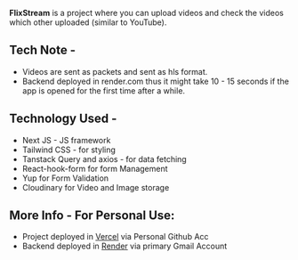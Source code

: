 **FlixStream** is a project where you can upload videos and check the videos which other uploaded (similar to YouTube).

## Tech Note -
- Videos are sent as packets and sent as hls format.
- Backend deployed in render.com thus it might take 10 - 15 seconds if the app is opened for the first time after a while.

## Technology Used -

- Next JS - JS framework
- Tailwind CSS - for styling
- Tanstack Query and axios - for data fetching
- React-hook-form for form Management
- Yup for Form Validation
- Cloudinary for Video and Image storage

## More Info - For Personal Use:

- Project deployed in [Vercel](https://vercel.com/dashboard) via Personal Github Acc
- Backend deployed in [Render](https://dashboard.render.com/) via primary Gmail Account
